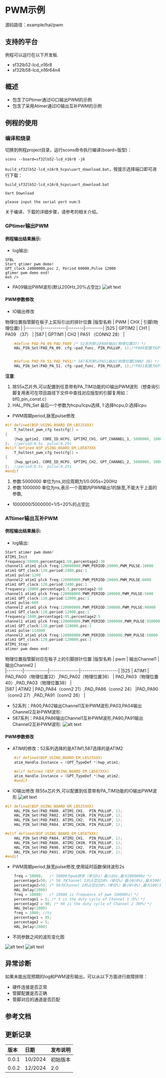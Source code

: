 # PWM示例
源码路径：example/hal/pwm
## 支持的平台
例程可以运行在以下开发板.
* sf32lb52-lcd_n16r8
* sf32lb58-lcd_n16r64n4
## 概述
* 包含了GPtimer通过IO口输出PWM的示例
* 包含了采用Atimer通过IO输出互补PWM的示例


## 例程的使用
### 编译和烧录
切换到例程project目录，运行scons命令执行编译(board=版型)：
```
scons --board=sf32lb52-lcd_n16r8 -j8
```
`build_sf32lb52-lcd_n16r8_hcpu\uart_download.bat`，按提示选择端口即可进行下载：

```
build_sf32lb52-lcd_n16r8_hcpu\uart_download.bat

Uart Download

please input the serial port num:5
```

关于编译、下载的详细步骤，请参考[](/quickstart/get-started.md)的相关介绍。
### GPtimer输出PWM
#### 例程输出结果展示:
* log输出:
```
SFBL
Start gtimer pwm demo!
GPT_clock 24000000,psc 2, Period 60000,Pulse 12000
gtimer pwm demo end!
msh />
```
* PA09输出PWM波形(默认200Hz,20%占空比)
![alt text](assets/gptimer_pwm.jpg)
#### PWM参数修改
* IO输出修改

物理位置指管脚在板子上实际引出的排针位置
|版型名称  | PWM       | CHX     |   引脚(物理位置)  |
|--------|------------|--------|---------|
|525    | GPTIM2     | CH1    |    PA09 （37）     |
|587  | GPTIM1     | CH2  |      PA51    （CONN2 28）    |
```c
    #define PAD_PA_09 PAD_PA09 /* 52系列默认PA09输出(物理位置37) */
    HAL_PIN_Set(PAD_PA_09, cfg->pad_func, PIN_PULLUP, 1);/*PA09配置为GPTIM2_CH1功能*/


    #define PAD_PA_51 PAD_PA51/* 587系列默认PA51输出(物理位置CONN2 28) */
    HAL_PIN_Set(PAD_PA_51, cfg->pad_func, PIN_PULLUP, 1);/*PA51配置为GPTIM1_CH2功能*/
```
**注意**: 
1. 除55x芯片外,可以配置到任意带有PA_TIM功能的IO输出PWM波形（想查询引脚复用表可在项目路径下文件中查找对应版型的引脚复用如：bf0_pin_const.c）
2.  HAL_PIN_Set 最后一个参数为hcpu/lcpu选择, 1:选择hcpu,0:选择lcpu 
* PWM周期period,脉宽pulse修改

```c
#if defined(BSP_USING_BOARD_EM_LB525XXX)
    T_haltest_pwm_cfg testcfg[] =
{
    {hwp_gptim2, CORE_ID_HCPU, GPTIM2_CH1, GPT_CHANNEL_1, 5000000, 1000000, 0},
};  //period:0.5s  pulse:0.25s
#elif defined BSP_USING_BOARD_EM_LB587XXX
    T_haltest_pwm_cfg testcfg[] =
{
    {hwp_gptim1, CORE_ID_HCPU, GPTIM1_CH2, GPT_CHANNEL_2, 5000000, 1000000, 0},
};  //period:0.5s  pulse:0.25s
#endif
```
1. 参数:5000000 单位为ns,对应周期为1/0.005s=200Hz
2.  参数:1000000 单位为ns,表示一个周期内PWM输出1的脉宽,不能大于上面的参数,
- 1000000/5000000=1/5=20%的占空比
### ATtimer输出互补PWM
#### 例程输出结果展示:
* log输出:
```c
Start atimer pwm demo!
ATIM1_Init
frequency:50000,percentage1:50,percentage2:30
channel1 atim1 plck freq:120000000,PWM_PERIOD:20000,PWM_PULSE:10000
atim1 GPT_clock:120,period:2400,psc:1
atim1 pulse:1200
channel2 atim1 plck freq:120000000,PWM_PERIOD:20000,PWM_PULSE:6000
atim1 GPT_clock:120,period:2400,psc:1
frequency:10000,percentage1:5,percentage2:90
channel1 atim1 plck freq:120000000,PWM_PERIOD:100000,PWM_PULSE:5000
atim1 GPT_clock:120,period:12000,psc:1
atim1 pulse:600
channel2 atim1 plck freq:120000000,PWM_PERIOD:100000,PWM_PULSE:90000
atim1 GPT_clock:120,period:12000,psc:1
frequency:1000,percentage1:95,percentage2:5
channel1 atim1 plck freq:120000000,PWM_PERIOD:1000000,PWM_PULSE:950000
atim1 GPT_clock:120,period:120000,psc:1
atim1 pulse:114000
channel2 atim1 plck freq:120000000,PWM_PERIOD:1000000,PWM_PULSE:50000
atim1 GPT_clock:120,period:120000,psc:1
ATIM1_Stop!
atimer pwm demo end!
```
物理位置指管脚对应在板子上的引脚排针位置
|版型名称  | pwm       | 输出Channel1     | 输出Channel2   |    
|--------|------------|---------------|-------------------|
|525    | ATIM1     | PAD_PA00（物理位置32）,PAD_PA02（物理位置36）   | PAD_PA03（物理位置40）,PAD_PA03（物理位置38）    |   
|587  | ATIM2     | PAD_PA84（conn2 21）,PAD_PA86（conn2 24） |PAD_PA90（conn2 27）,PAD_PA91（conn2 26）  |
* 52系列：PA00,PA02输出Channel1互补PWM波形,PA03,PA04输出Channel2互补PWM波形:
* 587系列：PA84,PA86输出Channel1互补PWM波形,PA90,PA91输出Channel2互补PWM波形:
![alt text](assets/atimer_ch1_ch2_pwm-1.jpg)
#### PWM参数修改
* ATIM的修改：52系列选择的是ATIM1,587选择的是ATIM2
```c
    #if defined(BSP_USING_BOARD_EM_LB525XXX)
    atim_Handle.Instance = (GPT_TypeDef *)hwp_atim1;

    #elif defined (BSP_USING_BOARD_EM_LB587XXX)
    atim_Handle.Instance = (GPT_TypeDef *)hwp_atim2;
    #endif
```
* IO输出修改
除55x芯片外,可以配置到任意带有PA_TIM功能的IO输出PWM波形
![alt text](assets/image-1.png)
```c
#if defined(BSP_USING_BOARD_EM_LB525XXX)
	HAL_PIN_Set(PAD_PA00, ATIM1_CH1,  PIN_PULLUP, 1);
    HAL_PIN_Set(PAD_PA02, ATIM1_CH1N, PIN_PULLUP, 1);
    HAL_PIN_Set(PAD_PA03, ATIM1_CH2,  PIN_PULLUP, 1);
    HAL_PIN_Set(PAD_PA04, ATIM1_CH2N, PIN_PULLUP, 1);

#elif defined(BSP_USING_BOARD_EM_LB587XXX)
    HAL_PIN_Set(PAD_PA84, ATIM2_CH1,  PIN_PULLUP, 1);
    HAL_PIN_Set(PAD_PA86, ATIM2_CH1N, PIN_PULLUP, 1);
    HAL_PIN_Set(PAD_PA90, ATIM2_CH2,  PIN_PULLUP, 1);
    HAL_PIN_Set(PAD_PA91, ATIM2_CH2N, PIN_PULLUP, 1);
#endif
```
* PWM周期period,脉宽pulse修改,使用延时函数保持波形2s
```c
    freq = 50000;   /* 50000为pwm频率（单位hz）最小1Hz,最大200000Hz */
    percentage1=50; /* 50 为Channel 1的占空比50%（单位%）最小0(0%),最大100(100%)*/
    percentage2=50; /* 50为Channel 2的占空比50%（单位%）最小0(0%),最大100(100%)*/
    HAL_Delay(2000)
    freq = 10000;   /* 10000 is frequence of pwm（10000hz）*/
    percentage1 = 5; /* 5 is the duty cycle of Channel 1（5%）*/
    percentage2 = 90; /* 90 is the duty cycle of Channel 2（90%）*/
    HAL_Delay(2000)
    freq = 1000; //hz
    percentage1 = 95;
    percentage2 = 5;
    HAL_Delay(2000)
```
* 不同参数之间的波形变化图

![alt text](./assets/change1.png)
![alt text](./assets/change2.png)


## 异常诊断
如果未能出现预期的log和PWM波形输出，可以从以下方面进行故障排除：
* 硬件连接是否正常
* 管脚配置是否正确 
* 管脚对应的通道是否匹配 

## 参考文档

## 更新记录
|版本 |日期   |发布说明 |
|:---|:---|:---|
|0.0.1 |10/2024 |初始版本 |
|0.0.2 |12/2024 |2.0 |
```